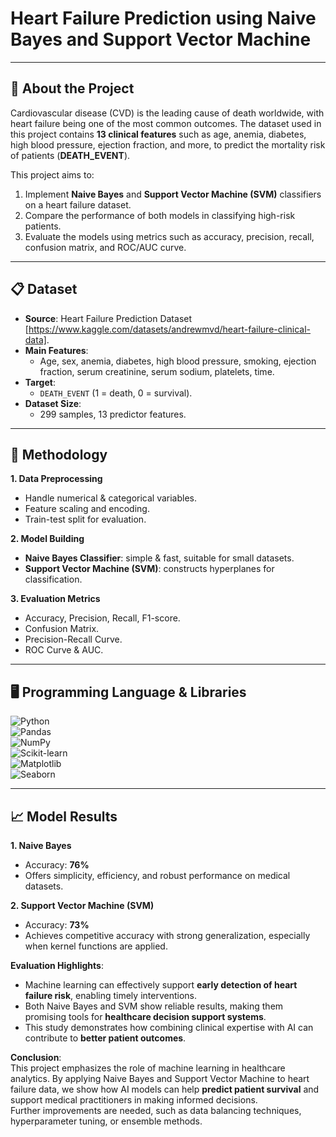 # **Heart Failure Prediction using Naive Bayes and Support Vector Machine**

---

## 📱 **About the Project**

Cardiovascular disease (CVD) is the leading cause of death worldwide, with heart failure being one of the most common outcomes. The dataset used in this project contains **13 clinical features** such as age, anemia, diabetes, high blood pressure, ejection fraction, and more, to predict the mortality risk of patients (**DEATH_EVENT**).  

This project aims to:  
1. Implement **Naive Bayes** and **Support Vector Machine (SVM)** classifiers on a heart failure dataset.  
2. Compare the performance of both models in classifying high-risk patients. 
3. Evaluate the models using metrics such as accuracy, precision, recall, confusion matrix, and ROC/AUC curve.  

---

## 📋 **Dataset**

- **Source**: Heart Failure Prediction Dataset [https://www.kaggle.com/datasets/andrewmvd/heart-failure-clinical-data].  
- **Main Features**:  
  - Age, sex, anemia, diabetes, high blood pressure, smoking, ejection fraction, serum creatinine, serum sodium, platelets, time.  
- **Target**:  
  - `DEATH_EVENT` (1 = death, 0 = survival).  
- **Dataset Size**:  
  - 299 samples, 13 predictor features.  

---

## 📂 **Methodology**

**1. Data Preprocessing**  
- Handle numerical & categorical variables.  
- Feature scaling and encoding.  
- Train-test split for evaluation.  

**2. Model Building**  
- **Naive Bayes Classifier**: simple & fast, suitable for small datasets.  
- **Support Vector Machine (SVM)**: constructs hyperplanes for classification.  

**3. Evaluation Metrics**  
- Accuracy, Precision, Recall, F1-score.  
- Confusion Matrix.  
- Precision-Recall Curve.  
- ROC Curve & AUC.  

---

## 🖥 **Programming Language & Libraries**
![Python](https://img.shields.io/badge/-Python-3776AB?style=flat&logo=python&logoColor=white)  
![Pandas](https://img.shields.io/badge/-Pandas-150458?style=flat&logo=pandas&logoColor=white)  
![NumPy](https://img.shields.io/badge/-NumPy-013243?style=flat&logo=numpy&logoColor=white)  
![Scikit-learn](https://img.shields.io/badge/-ScikitLearn-F7931E?style=flat&logo=scikit-learn&logoColor=white)  
![Matplotlib](https://img.shields.io/badge/-Matplotlib-11557C?style=flat&logo=python&logoColor=white)  
![Seaborn](https://img.shields.io/badge/-Seaborn-4EAEBC?style=flat&logo=python&logoColor=white)  

---

## 📈 **Model Results**

**1. Naive Bayes**  
- Accuracy: **76%**  
- Offers simplicity, efficiency, and robust performance on medical datasets.

**2. Support Vector Machine (SVM)**  
- Accuracy: **73%**  
- Achieves competitive accuracy with strong generalization, especially when kernel functions are applied.   

**Evaluation Highlights**:    
- Machine learning can effectively support **early detection of heart failure risk**, enabling timely interventions.  
- Both Naive Bayes and SVM show reliable results, making them promising tools for **healthcare decision support systems**.  
- This study demonstrates how combining clinical expertise with AI can contribute to **better patient outcomes**.  

**Conclusion**:  
This project emphasizes the role of machine learning in healthcare analytics. 
By applying Naive Bayes and Support Vector Machine to heart failure data, we show how AI models can help **predict patient survival** and support medical practitioners in making informed decisions.  
Further improvements are needed, such as data balancing techniques, hyperparameter tuning, or ensemble methods.  
